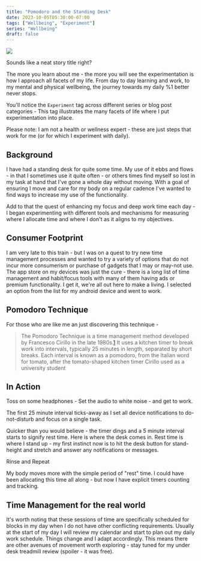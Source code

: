 ```yaml
---
title: "Pomodoro and the Standing Desk"
date: 2023-10-05T05:30:00-07:00
tags: ["Wellbeing", "Experiment"]
series: "Wellbeing"
draft: false
---
```


![](https://content.bekindchooseviolence.com/Pomodoro.jpeg)

Sounds like a neat story title right?

The more you learn about me - the more you will see the experimentation is how I approach all facets of my life. From day to day learning and work, to my mental and physical wellbeing, the journey towards my daily %1 better never stops. 

You'll notice the `Experiment` tag across different series or blog post categories - This tag illustrates the many facets of life where I put experimentation into place.

Please note: I am not a health or wellness expert - these are just steps that work for me (or for which I experiment with daily).

## Background

I have had a standing desk for quite some time. My use of it ebbs and flows - in that I sometimes use it quite often - or others times find myself so lost in my task at hand that I've gone a whole day without moving. With a goal of ensuring I move and care for my body on a regular cadence I've wanted to find ways to increase my use of the functionality.

Add to that the quest of enhancing my focus and deep work time each day - I began experimenting with different tools and mechanisms for measuring where I allocate time and where I don't as it aligns to my objectives.

## Consumer Footprint

I am very late to this train - but I was on a quest to try new time management processes and wanted to try a variety of options that do not incur more consumerism or purchase of gadgets that I may or may-not use. The app store on my devices was just the cure - there is a long list of time management and habit/focus tools with many of them having ads or premium functionality. I get it, we're all out here to make a living. I selected an option from the list for my android device []() and went to work.

## Pomodoro Technique

For those who are like me an just discovering this technique -

> The Pomodoro Technique is a time management method developed by Francesco Cirillo in the late 1980s.[1](https://en.wikipedia.org/wiki/Pomodoro_Technique#cite_note-Cirillo-1) It uses a kitchen timer to break work into intervals, typically 25 minutes in length, separated by short breaks. Each interval is known as a pomodoro, from the Italian word for tomato, after the tomato-shaped kitchen timer Cirillo used as a university student

## In Action

Toss on some headphones - Set the audio to white noise - and get to work.

The first 25 minute interval ticks-away as I set all device notifications to do-not-disturb and focus on a single task. 

Quicker than you would believe - the timer dings and a 5 minute interval starts to signify rest time. Here is where the desk comes in. Rest time is where I stand up - my first instinct now is to hit the desk button for stand-height and stretch and answer any notifications or messages. 

Rinse and Repeat

My body moves more with the simple period of "rest" time. I could have been allocating this time all along - but now I have explicit timers counting and tracking.

## Time Management for the real world

It's worth noting that these sessions of time are specifically scheduled for blocks in my day when I do not have other conflicting requirements. Usually at the start of my day I will review my calendar and start to plan out my daily work schedule. Things change and I adapt accordingly. This means there are other avenues of movement worth exploring - stay tuned for my under desk treadmill review (spoiler - it was free).
